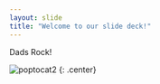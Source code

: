 ```yaml
---
layout: slide
title: "Welcome to our slide deck!"
---
```


Dads Rock!

![poptocat2](https://octodex.github.com/images/poptocat_v2.png)
{: .center}
